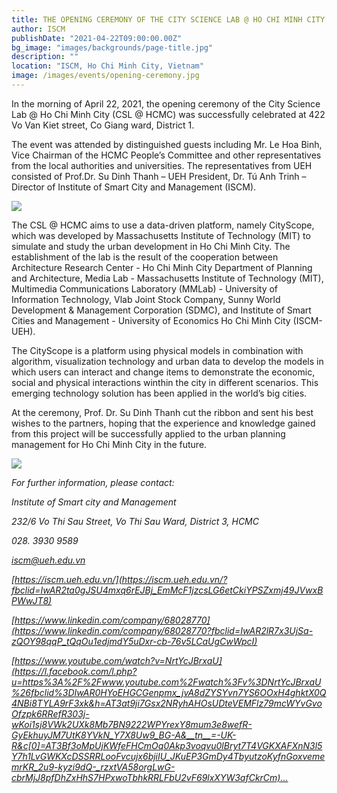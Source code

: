 ```yaml
---
title: THE OPENING CEREMONY OF THE CITY SCIENCE LAB @ HO CHI MINH CITY
author: ISCM
publishDate: "2021-04-22T09:00:00.00Z"
bg_image: "images/backgrounds/page-title.jpg"
description: "" 
location: "ISCM, Ho Chi Minh City, Vietnam"
image: /images/events/opening-ceremony.jpg
---
```

<!--StartFragment-->

In the morning of April 22, 2021, the opening ceremony of the City Science Lab @ Ho Chi Minh City (CSL @ HCMC) was successfully celebrated at 422 Vo Van Kiet street, Co Giang ward, District 1.

The event was attended by distinguished guests including Mr. Le Hoa Binh, Vice Chairman of the HCMC People’s Committee and other representatives from the local authorities and universities. The representatives from UEH consisted of Prof.Dr. Su Dinh Thanh – UEH President, Dr. Tú Anh Trinh – Director of Institute of Smart City and Management (ISCM).

![](/images/174254022_285309899807582_3901837534829343775_n.jpg)

The CSL @ HCMC aims to use a data-driven platform, namely CityScope, which was developed by Massachusetts Institute of Technology (MIT) to simulate and study the urban development in Ho Chi Minh City. The establishment of the lab is the result of the cooperation between Architecture Research Center - Ho Chi Minh City Department of Planning and Architecture, Media Lab - Massachusetts Institute of Technology (MIT), Multimedia Communications Laboratory (MMLab) - University of Information Technology, Vlab Joint Stock Company, Sunny World Development & Management Corporation (SDMC), and Institute of Smart Cities and Management - University of Economics Ho Chi Minh City (ISCM-UEH).

The CityScope is a platform using physical models in combination with algorithm, visualization technology and urban data to develop the models in which users can interact and change items to demonstrate the economic, social and physical interactions winthin the city in different scenarios. This emerging technology solution has been applied in the world’s big cities.

At the ceremony, Prof. Dr. Su Dinh Thanh cut the ribbon and sent his best wishes to the partners, hoping that the experience and knowledge gained from this project will be successfully applied to the urban planning management for Ho Chi Minh City in the future.

![](/images/177584907_285309736474265_2136242009831476149_n.jpg)

*For further information, please contact:*

*Institute of Smart city and Management*

*232/6 Vo Thi Sau Street, Vo Thi Sau Ward, District 3, HCMC*

*028. 3930 9589*

*iscm@ueh.edu.vn*

*[https://iscm.ueh.edu.vn/](https://iscm.ueh.edu.vn/?fbclid=IwAR2ta0gJSU4mxq6rEJBj_EmMcF1jzcsLG6etCkiYPSZxmj49JVwxBPWwJT8)*

*[https://www.linkedin.com/company/68028770](https://www.linkedin.com/company/68028770?fbclid=IwAR2lR7x3UjSa-zQOY98qqP_tQqOu1edjmdY5uDxr-cb-76v5LCaUgCwWpcI)*

*[https://www.youtube.com/watch?v=NrtYcJBrxaU](https://l.facebook.com/l.php?u=https%3A%2F%2Fwww.youtube.com%2Fwatch%3Fv%3DNrtYcJBrxaU%26fbclid%3DIwAR0HYoEHGCGenpmx_jvA8dZYSYvn7YS6OOxH4ghktX0Q4NBi8TYLA9rF3xk&h=AT3at9ji7Gsx2NRyhAHOsUDteVEMFlz79mcWYvGvoOfzpk6RRefR303j-wKoi1sj8VWk2UXk8Mb7BN9222WPYrexY8mum3e8wefR-GyEkhuyJM7UtK8YVkN_Y7X8Uw9_BG-A&__tn__=-UK-R&c[0]=AT3Bf3oMpUjKWfeFHCmOq0Akp3voqvu0lBryt7T4VGKXAFXnN3l5Y7h1LvGWKXcDSSRRLooFvcujx6bjiIU_JKuEP3GmDy4TbyutzoKyfnGoxvememrKR_2u9-kyzi9dQ-_rzxtVA58orgLwG-cbrMjJ8pfDhZxHhS7HPxwoTbhkRRLFbU2vF69lxXYW3afCkrCm)…*

<!--EndFragment-->